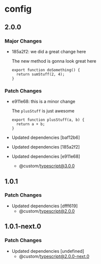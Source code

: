 # config

## 2.0.0

### Major Changes

- 185a2f2: we did a great change here

  The new method is gonna look great here

  ```
  export function doSomething() {
  	return sumStuff(2, 4);
  }
  ```

### Patch Changes

- e911e68: this is a minor change

  The `plusStuff` is just awesome

  ```
  export function plusStuff(a, b) {
  	return a + b;
  }
  ```

- Updated dependencies [baf12b6]
- Updated dependencies [185a2f2]
- Updated dependencies [e911e68]
  - @custom/typescript@3.0.0

## 1.0.1

### Patch Changes

- Updated dependencies [dfff619]
  - @custom/typescript@2.0.0

## 1.0.1-next.0

### Patch Changes

- Updated dependencies [undefined]
  - @custom/typescript@2.0.0-next.0
